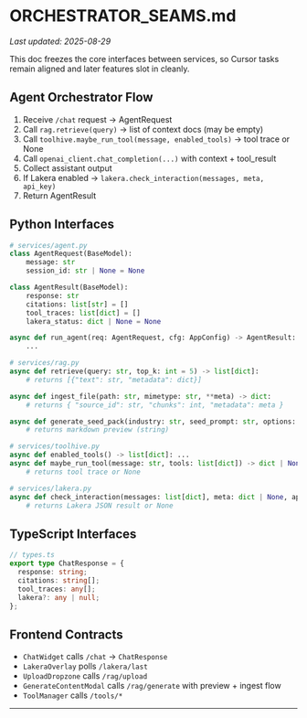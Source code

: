 # ORCHESTRATOR_SEAMS.md
_Last updated: 2025-08-29_

This doc freezes the core interfaces between services, so Cursor tasks remain aligned and later features slot in cleanly.

## Agent Orchestrator Flow
1. Receive `/chat` request → AgentRequest
2. Call `rag.retrieve(query)` → list of context docs (may be empty)
3. Call `toolhive.maybe_run_tool(message, enabled_tools)` → tool trace or None
4. Call `openai_client.chat_completion(...)` with context + tool_result
5. Collect assistant output
6. If Lakera enabled → `lakera.check_interaction(messages, meta, api_key)`
7. Return AgentResult

## Python Interfaces

```python
# services/agent.py
class AgentRequest(BaseModel):
    message: str
    session_id: str | None = None

class AgentResult(BaseModel):
    response: str
    citations: list[str] = []
    tool_traces: list[dict] = []
    lakera_status: dict | None = None

async def run_agent(req: AgentRequest, cfg: AppConfig) -> AgentResult:
    ...
```

```python
# services/rag.py
async def retrieve(query: str, top_k: int = 5) -> list[dict]:
    # returns [{"text": str, "metadata": dict}]

async def ingest_file(path: str, mimetype: str, **meta) -> dict:
    # returns { "source_id": str, "chunks": int, "metadata": meta }

async def generate_seed_pack(industry: str, seed_prompt: str, options: dict, mode: str) -> str:
    # returns markdown preview (string)
```

```python
# services/toolhive.py
async def enabled_tools() -> list[dict]: ...
async def maybe_run_tool(message: str, tools: list[dict]) -> dict | None:
    # returns tool trace or None
```

```python
# services/lakera.py
async def check_interaction(messages: list[dict], meta: dict | None, api_key: str | None, project_id: str | None = None) -> dict | None:
    # returns Lakera JSON result or None
```

## TypeScript Interfaces

```ts
// types.ts
export type ChatResponse = {
  response: string;
  citations: string[];
  tool_traces: any[];
  lakera?: any | null;
};
```

## Frontend Contracts
- `ChatWidget` calls `/chat` → `ChatResponse`
- `LakeraOverlay` polls `/lakera/last`
- `UploadDropzone` calls `/rag/upload`
- `GenerateContentModal` calls `/rag/generate` with preview + ingest flow
- `ToolManager` calls `/tools/*`

---
